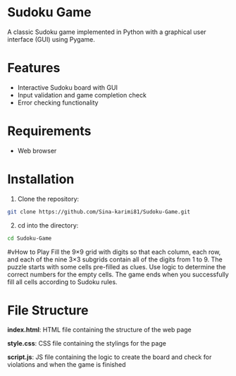 # Sudoku Game
A classic Sudoku game implemented in Python with a graphical user interface (GUI) using Pygame.
# Features
- Interactive Sudoku board with GUI
- Input validation and game completion check
- Error checking functionality
# Requirements
- Web browser

# Installation
1. Clone the repository:
```sh
git clone https://github.com/Sina-karimi81/Sudoku-Game.git
```
2. cd into the directory:
```sh
cd Sudoku-Game
```
#vHow to Play
Fill the 9×9 grid with digits so that each column, each row, and each of the nine 3×3 subgrids contain all of the digits from 1 to 9.
The puzzle starts with some cells pre-filled as clues.
Use logic to determine the correct numbers for the empty cells.
The game ends when you successfully fill all cells according to Sudoku rules.

# File Structure
**index.html**: HTML file containing the structure of the web page

**style.css**: CSS file containing the stylings for the page

**script.js**: JS file containing the logic to create the board and check for violations and when the game is finished
